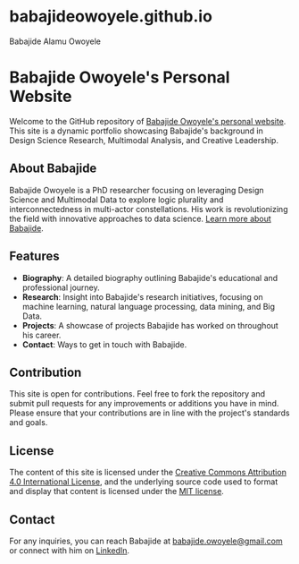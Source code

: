 # babajideowoyele.github.io
Babajide Alamu Owoyele
# Babajide Owoyele's Personal Website

Welcome to the GitHub repository of [Babajide Owoyele's personal website](https://babajideowoyele.github.io). This site is a dynamic portfolio showcasing Babajide's background in Design Science Research, Multimodal Analysis, and Creative Leadership.

## About Babajide

Babajide Owoyele is a PhD researcher focusing on leveraging Design Science and Multimodal Data to explore logic plurality and interconnectedness in multi-actor constellations. His work is revolutionizing the field with innovative approaches to data science. [Learn more about Babajide](https://babajideowoyele.github.io/about.md).

## Features

- **Biography**: A detailed biography outlining Babajide's educational and professional journey.
- **Research**: Insight into Babajide's research initiatives, focusing on machine learning, natural language processing, data mining, and Big Data.
- **Projects**: A showcase of projects Babajide has worked on throughout his career.
- **Contact**: Ways to get in touch with Babajide.

## Contribution

This site is open for contributions. Feel free to fork the repository and submit pull requests for any improvements or additions you have in mind. Please ensure that your contributions are in line with the project's standards and goals.

## License

The content of this site is licensed under the [Creative Commons Attribution 4.0 International License](https://creativecommons.org/licenses/by/4.0/), and the underlying source code used to format and display that content is licensed under the [MIT license](https://opensource.org/licenses/MIT).

## Contact

For any inquiries, you can reach Babajide at babajide.owoyele@gmail.com or connect with him on [LinkedIn](https://linkedin.com/in/babajide-owoyele-24591b52).


